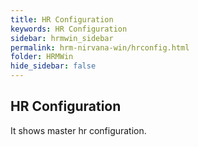 ```yaml
---
title: HR Configuration
keywords: HR Configuration
sidebar: hrmwin_sidebar
permalink: hrm-nirvana-win/hrconfig.html
folder: HRMWin   
hide_sidebar: false
---
```


## HR Configuration



It shows master hr configuration.

